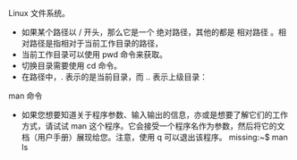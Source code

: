 Linux 文件系统。
- 如果某个路径以 / 开头，那么它是一个 绝对路径，其他的都是 相对路径 。相对路径是指相对于当前工作目录的路径，
- 当前工作目录可以使用 pwd 命令来获取。
- 切换目录需要使用 cd 命令。
- 在路径中，. 表示的是当前目录，而 .. 表示上级目录：


man 命令
- 如果您想要知道关于程序参数、输入输出的信息，亦或是想要了解它们的工作方式，请试试 man 这个程序。它会接受一个程序名作为参数，然后将它的文档（用户手册）展现给您。注意，使用 q 可以退出该程序。
  missing:~$ man ls
